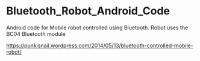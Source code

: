 Bluetooth_Robot_Android_Code
============================

Android code for Mobile robot controlled using Bluetooth. Robot uses the BC04 Bluetooth module

https://punkisnail.wordpress.com/2014/05/13/bluetooth-controlled-mobile-robot/
